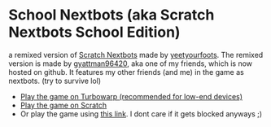 # School Nextbots (aka Scratch Nextbots School Edition)
a remixed version of [Scratch Nextbots](https://scratch.mit.edu/projects/927726453) made by [yeetyourfoots](https://scratch.mit.edu/users/yeetyourfoots). The remixed version is made by [gyattman96420](https://scratch.mit.edu/users/gyattman96420), aka one of my friends, which is now hosted on github. It features my other friends (and me) in the game as nextbots. (try to survive lol)

- [Play the game on Turbowarp (recommended for low-end devices)](https://turbowarp.org/1193294047)
- [Play the game on Scratch](https://scratch.mit.edu/projects/1193294047/)
- Or play the game using [this link](https://grosioso.github.io/scratch-nextbots-se). I dont care if it gets blocked anyways ;)
